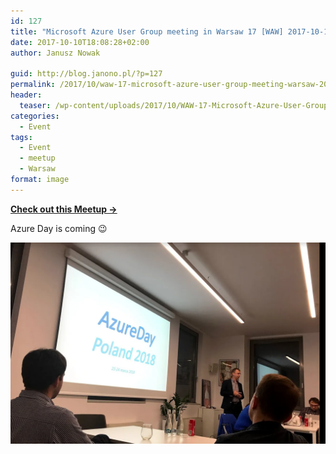 ```yaml
---
id: 127
title: "Microsoft Azure User Group meeting in Warsaw 17 [WAW] 2017-10-11"
date: 2017-10-10T18:08:28+02:00
author: Janusz Nowak

guid: http://blog.janono.pl/?p=127
permalink: /2017/10/waw-17-microsoft-azure-user-group-meeting-warsaw-2017-10-11/
header:
  teaser: /wp-content/uploads/2017/10/WAW-17-Microsoft-Azure-User-Group-meeting-in-Warsaw-2017-10-11.webp
categories:
  - Event
tags:
  - Event
  - meetup
  - Warsaw
format: image
---
```


[**Check out this Meetup →**](https://www.meetup.com/Microsoft-Azure-Users-Group-Poland/events/243942157/)

Azure Day is coming 😉

![WAW-17-Microsoft-Azure-User-Group-meeting-in-Warsaw](/wp-content/uploads/2017/10/WAW-17-Microsoft-Azure-User-Group-meeting-in-Warsaw-2017-10-11.webp)

